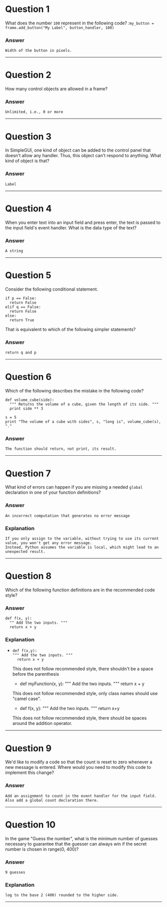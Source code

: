 # Question 1
  What does the number `100` represent in the following code? :`my_button = frame.add_button("My Label", button_handler, 100)`

### Answer
    Width of the button in pixels.

----
# Question 2
  How many control objects are allowed in a frame?

### Answer
    Unlimited, i.e., 0 or more

----
# Question 3
  In SimpleGUI, one kind of object can be added to the control panel that doesn't allow any handler. Thus, this object can't respond to anything. What kind of object is that?

### Answer
    Label

----
# Question 4
  When you enter text into an input field and press enter, the text is passed to the input field's event handler. What is the data type of the text?

### Answer
    A string

----
# Question 5
  Consider the following conditional statement.

    if p == False:
      return False
    elif q == False:
      return False
    else:
      return True

That is equivalent to which of the following simpler statements?

### Answer
    return q and p

----
# Question 6
  Which of the following describes the mistake in the following code?

    def volume_cube(side):
      """ Returns the volume of a cube, given the length of its side. """
      print side ** 3

    s = 5
    print "The volume of a cube with sides", s, "long is", volume_cube(s), "."

### Answer
    The function should return, not print, its result.

----
# Question 7
  What kind of errors can happen if you are missing a needed `global` declaration in one of your function definitions?

### Answer
    An incorrect computation that generates no error message

### Explanation
    If you only assign to the variable, without trying to use its current value, you won't get any error message.
    Instead, Python assumes the variable is local, which might lead to an unexpected result.

----
# Question 8
  Which of the following function definitions are in the recommended code style?

### Answer
    def f(x, y):
      "" Add the two inputs. """
      return x + y

### Explanation
*     def f(x,y):
      """ Add the two inputs. """
        return x + y

   This does not follow recommended style, there shouldn't be a space before the parenthesis

  *   def myFunction(x, y):
        """ Add the two inputs. """
        return x + y

    This does not follow recommended style, only class names should use "camel case".

  *   def f(x, y):
        """ Add the two inputs. """
        return x+y

    This does not follow recommended style, there should be spaces around the addition operator.

----
# Question 9
  We'd like to modify a code so that the count is reset to zero whenever a new message is entered. Where would you need to modify this code to implement this change?

### Answer
    Add an assignment to count in the event handler for the input field. Also add a global count declaration there.

----
# Question 10
  In the game "Guess the number", what is the minimum number of guesses necessary to guarantee that the guesser can always win if the secret number is chosen in range(0, 400)?

### Answer
    9 guesses

### Explanation
    log to the base 2 (400) rounded to the higher side.

----
